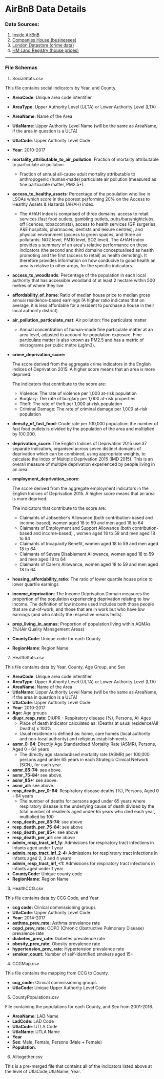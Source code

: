 # AirBnB Data Details

### Data Sources:

1. [Inside AirBnB](http://insideairbnb.com/about.html)
2. [Companies House (businesses)](http://download.companieshouse.gov.uk/en_output.html)
3. [London Datastore (crime data)](https://data.london.gov.uk/dataset/recorded_crime_summary)
4. [HM Land Registry (house prices)](http://landregistry.data.gov.uk/)

---

### File Schemas

1. SocialStats.csv

This file contains social indicators by Year, and County. 

- **AreaCode**: Unique area code intentifier
- **AreaType**: Upper Authority Level (ULTA) or Lower Authority Level (LTA)
- **AreaName**: Name of the Area
- **UtlaName**: Upper Authority Level Name (will be the same as AreaName, if the area in question is a ULTA)
- **UtlaCode**: Upper Authority Level Code
- **Year**: 2010-2017
- **mortality_attributable_to_air_pollution**: Fraction of mortality attributable to particulate air pollution.
    - Fraction of annual all-cause adult mortality attributable to anthropogenic (human-made) particulate air pollution (measured as fine particulate matter, PM2.5*).
- **access_to_healthy_assets**: Percentage of the population who live in LSOAs which score in the poorest performing 20% on the Access to Healthy Assets & Hazards (AHAH) index.
    - The AHAH index is comprised of three domains: access to retail services (fast food outlets, gambling outlets, pubs/bars/nightclubs, off licences, tobacconists), access to health services (GP surgeries, A&E hospitals, pharmacies, dentists and leisure centres), and physical environment (access to green spaces, and three air pollutants: NO2 level, PM10 level, SO2 level). The AHAH index provides a summary of an area's relative performance on these indicators (the second and third domains conceptualised as health promoting and the first (access to retail) as health demoting). It therefore provides information on how conducive to good health an area is relative to other areas, for the specific indicators.
- **access_to_woodlands**: Percentage of the population in each local authority that has accessible woodland of at least 2 hectare within 500 metres of where they live
- **affordability_of_home**: Ratio of median house price to median gross annual residence-based earnings (A higher ratio indicates that on average, it is less affordable for a resident to purchase a house in their local authority district)
- **air_pollution_particulate_mat**: Air pollution: fine particulate matter
    - Annual concentration of human-made fine particulate matter at an area level, adjusted to account for population exposure. Fine particulate matter is also known as PM2.5 and has a metric of micrograms per cubic metre (µg/m3).
- **crime_deprivation_score:**

    The score derived from the aggregate crime indicators in the English Indices of Deprivation 2015. A higher score means that an area is more deprived.

    The indicators that contribute to the score are:

    - Violence: The rate of violence per 1,000 at-risk population
    - Burglary: The rate of burglary per 1,000 at-risk properties
    - Theft: The rate of theft per 1,000 at-risk population
    - Criminal Damage: The rate of criminal damage per 1,000 at-risk population
- **density_of_fast_food**: Crude rate per 100,000 population: the number of fast food outlets is divided by the population of the area and multiplied by 100,000.
- **deprivation_score**: The English Indices of Deprivation 2015 use 37 separate indicators, organised across seven distinct domains of deprivation which can be combined, using appropriate weights, to calculate the Index of Multiple Deprivation 2015 (IMD 2015). This is an overall measure of multiple deprivation experienced by people living in an area.
- **employment_deprivation_score:**

    The score derived from the aggregate employment indicators in the English Indices of Deprivation 2015. A higher score means that an area is more deprived.

    The indicators that contribute to the score are:

    - Claimants of Jobseeker’s Allowance (both contribution-based and income-based), women aged 18 to 59 and men aged 18 to 64
    - Claimants of Employment and Support Allowance (both contribution-based and income-based) , women aged 18 to 59 and men aged 18 to 64
    - Claimants of Incapacity Benefit, women aged 18 to 59 and men aged 18 to 64
    - Claimants of Severe Disablement Allowance, women aged 18 to 59 and men aged 18 to 64
    - Claimants of Carer’s Allowance, women aged 18 to 59 and men aged 18 to 64
- **housing_affordability_ratio**: The ratio of lower quartile house price to lower quartile earnings
- **income_deprivation**: The Income Deprivation Domain measures the proportion of the population experiencing deprivation relating to low income. The definition of low income used includes both those people that are out-of-work, and those that are in work but who have low earnings (and who satisfy the respective means tests).
- **prop_living_in_aqmas:** Proportion of population living within AQMAs (%)(Air Quality Management Areas)
- **CountyCode**: Unique code for each County
- **RegionName**: Region Name

2. HealthStats.csv

This file contains data by Year, County, Age Group, and Sex

- **AreaCode**: Unique area code intentifier
- **AreaType**: Upper Authority Level (ULTA) or Lower Authority Level (LTA)
- **AreaName**: Name of the Area
- **UtlaName**: Upper Authority Level Name (will be the same as AreaName, if the area in question is a ULTA)
- **UtlaCode**: Upper Authority Level Code
- **Year**: 2010-2017
- **Age:** Age groups
- **diupr_resp_rate**: DiUPR - Respiratory disease (%), Persons, All Ages
    - Place of death indicator calculated as: (Deaths at usual residence/All Deaths) x 100%
    - Usual residence is defined as: home, care homes (local authority and non-local authority) and religious establishments.
- **asmr_0-64**: Directly Age Standardised Mortality Rate (ASMR), Persons, Aged 0 - 64 years
    - The directly age standardised mortality rate (ASMR) per 100,000 persons aged under 65 years in each Strategic Clinical Network (SCN), for each year.
- **asmr_65-74:** see above.
- **asmr_75-84:** see above.
- **asmr_85+:** see above.
- **asmr_all:** see above.
- **resp_death_per_0-64**: Respiratory disease deaths (%), Persons, Aged 0 - 64 years
    - The number of deaths for persons aged under 65 years where respiratory disease is the underlying cause of death divided by the total number of residents aged under 65 years who died each year, multiplied by 100
- **resp_death_per_65-74**: see above
- **resp_death_per_75-84**: see above
- **resp_death_per_85+**: see above
- **resp_death_per_all**: see above
- **admin_resp_tract_inf_1y**: Admissions for respiratory tract infections in infants aged under 1 year
- **admin_resp_tract_inf_2-4:** Admissions for respiratory tract infections in infants aged 2, 3 and 4 years
- **admin_resp_tract_inf_<1:** Admissions for respiratory tract infections in infants aged under 1 year
- **CountyCode:** Unique county code
- **RegionName:** Region Name

3. HealthCCG.csv

This file contains data by CCG Code, and Year

- **ccg code:** Clinical commissioning groups
- **UtlaCode**: Upper Authority Level Code
- **Year**: 2014-2017
- **asthma_prev_rate:** Asthma prevelance rate
- **copd_prev_rate:** COPD (Chronic Obstructive Pulmonary Disease) prevalence rate
- **diabetes_prev_rate:** Diabetes prevalence rate
- **obesity_prev_rate:** Obesity prevalence rate
- **hypertension_prev_rate:** Hypertension prevalence rate
- **smoker_count:** Number of self-identified smokers aged 15+

4. CCGMap.csv

This file contains the mapping from CCG to County.

- **ccg_code:** Clinical commissioning groups
- **UtlaCode:** Unique Upper Authority Level Code

5. CountyPopulations.csv

File containing the populations for each County, and Sex from 2001-2016.

- **AreaName**: LAD Name
- **LadCode**: LAD Code
- **UtlaCode**: UTLA Code
- **UtlaName**: UTLA Name
- **Year**
- **Sex**: Male, Female, Persons (Male + Female)
- **Population**:

6. Alltogether.csv

This is a pre-merged file that contains all of the indicators listed above at the level of UtlaCode,UtlaName, Year. 
